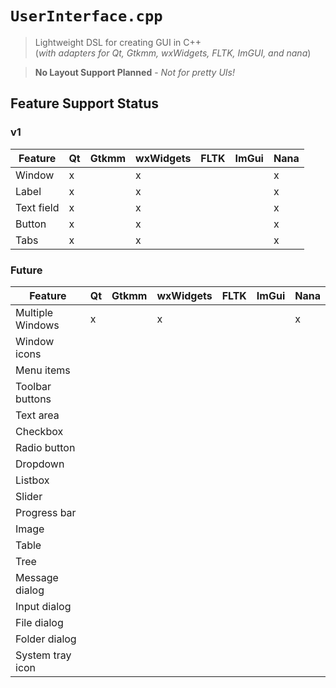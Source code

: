 # `UserInterface.cpp`

> Lightweight DSL for creating GUI in C++  
> (_with adapters for Qt, Gtkmm, wxWidgets, FLTK, ImGUI, and nana_)

> **No Layout Support Planned** - _Not for pretty UIs!_

## Feature Support Status

### v1

| Feature    | Qt  | Gtkmm | wxWidgets | FLTK | ImGui | Nana |
| ---------- | --- | ----- | --------- | ---- | ----- | ---- |
| Window     | x   |       | x         |      |       | x    |
| Label      | x   |       | x         |      |       | x    |
| Text field | x   |       | x         |      |       | x    |
| Button     | x   |       | x         |      |       | x    |
| Tabs       | x   |       | x         |      |       | x    |

### Future

| Feature          | Qt  | Gtkmm | wxWidgets | FLTK | ImGui | Nana |
| ---------------- | --- | ----- | --------- | ---- | ----- | ---- |
| Multiple Windows | x   |       | x         |      |       | x    |
| Window icons     |     |       |           |      |       |      |
| Menu items       |     |       |           |      |       |      |
| Toolbar buttons  |     |       |           |      |       |      |
| Text area        |     |       |           |      |       |      |
| Checkbox         |     |       |           |      |       |      |
| Radio button     |     |       |           |      |       |      |
| Dropdown         |     |       |           |      |       |      |
| Listbox          |     |       |           |      |       |      |
| Slider           |     |       |           |      |       |      |
| Progress bar     |     |       |           |      |       |      |
| Image            |     |       |           |      |       |      |
| Table            |     |       |           |      |       |      |
| Tree             |     |       |           |      |       |      |
| Message dialog   |     |       |           |      |       |      |
| Input dialog     |     |       |           |      |       |      |
| File dialog      |     |       |           |      |       |      |
| Folder dialog    |     |       |           |      |       |      |
| System tray icon |     |       |           |      |       |      |

